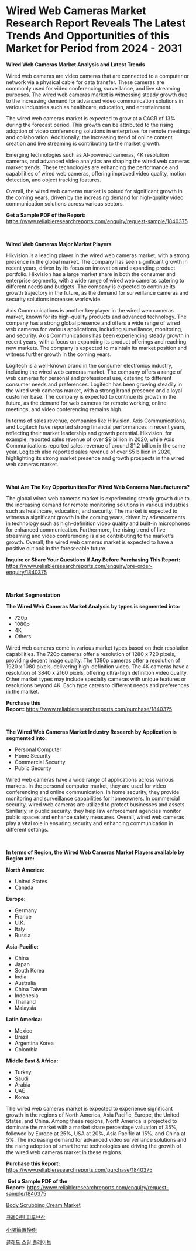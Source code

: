 <p><h1>Wired Web Cameras Market Research Report Reveals The Latest Trends And Opportunities of this Market for Period from 2024 - 2031</h1></p><p><strong>Wired Web Cameras Market Analysis and Latest Trends</strong></p>
<p><p>Wired web cameras are video cameras that are connected to a computer or network via a physical cable for data transfer. These cameras are commonly used for video conferencing, surveillance, and live streaming purposes. The wired web cameras market is witnessing steady growth due to the increasing demand for advanced video communication solutions in various industries such as healthcare, education, and entertainment.</p><p>The wired web cameras market is expected to grow at a CAGR of 13% during the forecast period. This growth can be attributed to the rising adoption of video conferencing solutions in enterprises for remote meetings and collaboration. Additionally, the increasing trend of online content creation and live streaming is contributing to the market growth.</p><p>Emerging technologies such as AI-powered cameras, 4K resolution cameras, and advanced video analytics are shaping the wired web cameras market trends. These technologies are enhancing the performance and capabilities of wired web cameras, offering improved video quality, motion detection, and object tracking features.</p><p>Overall, the wired web cameras market is poised for significant growth in the coming years, driven by the increasing demand for high-quality video communication solutions across various sectors.</p></p>
<p><strong>Get a Sample PDF of the Report:&nbsp;</strong> <a href="https://www.reliableresearchreports.com/enquiry/request-sample/1840375">https://www.reliableresearchreports.com/enquiry/request-sample/1840375</a></p>
<p>&nbsp;</p>
<p><strong>Wired Web Cameras Major Market Players</strong></p>
<p><p>Hikvision is a leading player in the wired web cameras market, with a strong presence in the global market. The company has seen significant growth in recent years, driven by its focus on innovation and expanding product portfolio. Hikvision has a large market share in both the consumer and enterprise segments, with a wide range of wired web cameras catering to different needs and budgets. The company is expected to continue its growth trajectory in the future, as the demand for surveillance cameras and security solutions increases worldwide.</p><p>Axis Communications is another key player in the wired web cameras market, known for its high-quality products and advanced technology. The company has a strong global presence and offers a wide range of wired web cameras for various applications, including surveillance, monitoring, and security. Axis Communications has been experiencing steady growth in recent years, with a focus on expanding its product offerings and reaching new markets. The company is expected to maintain its market position and witness further growth in the coming years.</p><p>Logitech is a well-known brand in the consumer electronics industry, including the wired web cameras market. The company offers a range of web cameras for personal and professional use, catering to different consumer needs and preferences. Logitech has been growing steadily in the wired web cameras market, with a strong brand presence and a loyal customer base. The company is expected to continue its growth in the future, as the demand for web cameras for remote working, online meetings, and video conferencing remains high.</p><p>In terms of sales revenue, companies like Hikvision, Axis Communications, and Logitech have reported strong financial performances in recent years, reflecting their market leadership and growth potential. Hikvision, for example, reported sales revenue of over $9 billion in 2020, while Axis Communications reported sales revenue of around $1.2 billion in the same year. Logitech also reported sales revenue of over $5 billion in 2020, highlighting its strong market presence and growth prospects in the wired web cameras market.</p></p>
<p>&nbsp;</p>
<p><strong>What Are The Key Opportunities For Wired Web Cameras Manufacturers?</strong></p>
<p><p>The global wired web cameras market is experiencing steady growth due to the increasing demand for remote monitoring solutions in various industries such as healthcare, education, and security. The market is expected to witness a significant growth in the coming years, driven by advancements in technology such as high-definition video quality and built-in microphones for enhanced communication. Furthermore, the rising trend of live streaming and video conferencing is also contributing to the market's growth. Overall, the wired web cameras market is expected to have a positive outlook in the foreseeable future.</p></p>
<p><strong>Inquire or Share Your Questions If Any Before Purchasing This Report:</strong> <a href="https://www.reliableresearchreports.com/enquiry/pre-order-enquiry/1840375">https://www.reliableresearchreports.com/enquiry/pre-order-enquiry/1840375</a></p>
<p>&nbsp;</p>
<p><strong>Market Segmentation</strong></p>
<p><strong>The Wired Web Cameras Market Analysis by types is segmented into:</strong></p>
<p><ul><li>720p</li><li>1080p</li><li>4K</li><li>Others</li></ul></p>
<p><p>Wired web cameras come in various market types based on their resolution capabilities. The 720p cameras offer a resolution of 1280 x 720 pixels, providing decent image quality. The 1080p cameras offer a resolution of 1920 x 1080 pixels, delivering high-definition video. The 4K cameras have a resolution of 3840 x 2160 pixels, offering ultra-high definition video quality. Other market types may include specialty cameras with unique features or resolutions beyond 4K. Each type caters to different needs and preferences in the market.</p></p>
<p><strong>Purchase this Report:&nbsp;</strong><a href="https://www.reliableresearchreports.com/purchase/1840375">https://www.reliableresearchreports.com/purchase/1840375</a></p>
<p>&nbsp;</p>
<p><strong>The Wired Web Cameras Market Industry Research by Application is segmented into:</strong></p>
<p><ul><li>Personal Computer</li><li>Home Security</li><li>Commercial Security</li><li>Public Security</li></ul></p>
<p><p>Wired web cameras have a wide range of applications across various markets. In the personal computer market, they are used for video conferencing and online communication. In home security, they provide monitoring and surveillance capabilities for homeowners. In commercial security, wired web cameras are utilized to protect businesses and assets. Similarly, in public security, they help law enforcement agencies monitor public spaces and enhance safety measures. Overall, wired web cameras play a vital role in ensuring security and enhancing communication in different settings.</p></p>
<p>&nbsp;</p>
<p><strong>In terms of Region, the Wired Web Cameras Market Players available by Region are:</strong></p>
<p>
    <p> <strong> North America: </strong>
        <ul>
            <li>United States</li>
            <li>Canada</li>
        </ul>
        </p> 
    <p> <strong> Europe: </strong>
        <ul>
            <li>Germany</li>
            <li>France</li>
            <li>U.K.</li>
            <li>Italy</li>
            <li>Russia</li>
        </ul>
        </p> 
    <p> <strong> Asia-Pacific: </strong>
        <ul>
            <li>China</li>
            <li>Japan</li>
            <li>South Korea</li>
            <li>India</li>
            <li>Australia</li>
            <li>China Taiwan</li>
            <li>Indonesia</li>
            <li>Thailand</li>
            <li>Malaysia</li>
        </ul>
        </p> 
    <p> <strong> Latin America: </strong>
        <ul>
            <li>Mexico</li>
            <li>Brazil</li>
            <li>Argentina Korea</li>
            <li>Colombia</li>
        </ul>
        </p> 
    <p> <strong> Middle East & Africa: </strong>
        <ul>
            <li>Turkey</li>
            <li>Saudi</li>
            <li>Arabia</li>
            <li>UAE</li>
            <li>Korea</li>
        </ul>
    </p>
    </p>
<p><p>The wired web cameras market is expected to experience significant growth in the regions of North America, Asia Pacific, Europe, the United States, and China. Among these regions, North America is projected to dominate the market with a market share percentage valuation of 35%, followed by Europe at 25%, USA at 20%, Asia Pacific at 15%, and China at 5%. The increasing demand for advanced video surveillance solutions and the rising adoption of smart home technologies are driving the growth of the wired web cameras market in these regions.</p></p>
<p><strong>Purchase this Report: </strong><a href="https://www.reliableresearchreports.com/purchase/1840375">https://www.reliableresearchreports.com/purchase/1840375</a></p>
<p>&nbsp;<strong>Get a Sample PDF of the Report:&nbsp;&nbsp;</strong><a href="https://www.reliableresearchreports.com/enquiry/request-sample/1840375">https://www.reliableresearchreports.com/enquiry/request-sample/1840375</a></p>
<p><strong></strong></p>
<p><p><a href="https://github.com/Airanohannonzb68e5pb53oc1/Market-Research-Report-List-1/blob/main/body-scrubbing-cream-market.md">Body Scrubbing Cream Market</a></p><p><a href="https://github.com/JeromeRtyau89966/Market-Research-Report-List-1/blob/main/37201697278.md">크레아틴 피루브산</a></p><p><a href="https://github.com/AriMuller2009/Market-Research-Report-List-1/blob/main/33885527768.md">小関節置換術</a></p><p><a href="https://github.com/bvubpqd5241630/Market-Research-Report-List-1/blob/main/60691627279.md">클래드 스틸 플레이트</a></p></p>